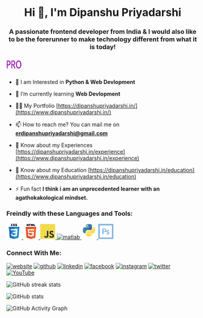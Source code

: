 <h1 align="center">Hi 👋, I'm Dipanshu Priyadarshi</h1>
<h3 align="center">A passionate frontend developer from India & I would also like to be the forerunner to make technology different from what it is today!</h3>

<a href='https://github.com/pricing'><img src='https://raw.githubusercontent.com/acervenky/animated-github-badges/master/assets/pro.gif' width='40' height='40'></a>

- 👀 I am Interested in **Python & Web Devlopment**

- 🌱 I’m currently learning **Web Devlopment**

- 👨‍💻 My Portfolio [https://dipanshupriyadarshi.in/](https://www.dipanshupriyadarshi.in/)

- 📫 How to reach me? You can mail me on **erdipanshupriyadarshi@gmail.com**

- 📄 Know about my Experiences [https://dipanshupriyadarshi.in/experience](https://www.dipanshupriyadarshi.in/experience)

- 📄 Know about my Education [https://dipanshupriyadarshi.in/education](https://www.dipanshupriyadarshi.in/education)

- ⚡ Fun fact **I think i am an unprecedented learner with an agathokakological mindset.**

<h3 align="left">Freindly with these Languages and Tools:</h3>
<p align="left"> <a href="https://www.w3schools.com/css/" target="_blank"> <img src="https://raw.githubusercontent.com/devicons/devicon/master/icons/css3/css3-original-wordmark.svg" alt="css3" width="40" height="40"/> </a> <a href="https://www.w3.org/html/" target="_blank"> <img src="https://raw.githubusercontent.com/devicons/devicon/master/icons/html5/html5-original-wordmark.svg" alt="html5" width="40" height="40"/> </a> <a href="https://developer.mozilla.org/en-US/docs/Web/JavaScript" target="_blank"> <img src="https://raw.githubusercontent.com/devicons/devicon/master/icons/javascript/javascript-original.svg" alt="javascript" width="40" height="40"/> </a><a href="https://www.mathworks.com/" target="_blank"> <img src="https://raw.githubusercontent.com/simple-icons/simple-icons/master/icons/mathworks.svg" alt="matlab" width="40" height="40"/> </a> <a href="https://www.python.org" target="_blank"> <img src="https://raw.githubusercontent.com/devicons/devicon/master/icons/python/python-original.svg" alt="python" width="40" height="40"/> </a> <a href="https://www.photoshop.com/en" target="_blank"> <img src="https://raw.githubusercontent.com/devicons/devicon/master/icons/photoshop/photoshop-line.svg" alt="photoshop" width="40" height="40"/> </a></p>

<h3 align="left">Connect With Me:</h3>

 [<img src='https://cdn.jsdelivr.net/npm/simple-icons@3.0.1/icons/icloud.svg' alt='website' height='40'>](http://dipanshupriyadarshi.in/)        [<img src='https://cdn.jsdelivr.net/npm/simple-icons@3.0.1/icons/github.svg' alt='github' height='40'>](https://github.com/dipanshupriyadarshi)        [<img src='https://cdn.jsdelivr.net/npm/simple-icons@3.0.1/icons/linkedin.svg' alt='linkedin' height='40'>](https://www.linkedin.com/in/dipanshupriyadarshi/)  [<img src='https://cdn.jsdelivr.net/npm/simple-icons@3.0.1/icons/facebook.svg' alt='facebook' height='40'>](https://www.facebook.com/dipanshu.priyadarshi)  [<img src='https://cdn.jsdelivr.net/npm/simple-icons@3.0.1/icons/instagram.svg' alt='instagram' height='40'>](https://www.instagram.com/iamdipanshupriyadarshi/)  [<img src='https://cdn.jsdelivr.net/npm/simple-icons@3.0.1/icons/twitter.svg' alt='twitter' height='40'>](https://twitter.com/DipanshuKrstar)  [<img src='https://cdn.jsdelivr.net/npm/simple-icons@3.0.1/icons/youtube.svg' alt='YouTube' height='40'>](https://www.youtube.com/channel/UCa2Pcei5Md1AeFAOKwG_GlA)  

![GitHub streak stats](https://github-readme-streak-stats.herokuapp.com/?user=dipanshupriyadarshi) 

![GitHub stats](https://github-readme-stats.vercel.app/api?username=dipanshupriyadarshi&show_icons=true&count_private=true)  

![GitHub Activity Graph](https://activity-graph.herokuapp.com/graph?username=dipanshupriyadarshi)  

